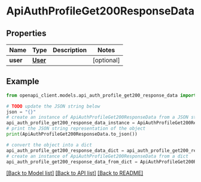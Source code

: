 # ApiAuthProfileGet200ResponseData


## Properties

Name | Type | Description | Notes
------------ | ------------- | ------------- | -------------
**user** | [**User**](User.md) |  | [optional] 

## Example

```python
from openapi_client.models.api_auth_profile_get200_response_data import ApiAuthProfileGet200ResponseData

# TODO update the JSON string below
json = "{}"
# create an instance of ApiAuthProfileGet200ResponseData from a JSON string
api_auth_profile_get200_response_data_instance = ApiAuthProfileGet200ResponseData.from_json(json)
# print the JSON string representation of the object
print(ApiAuthProfileGet200ResponseData.to_json())

# convert the object into a dict
api_auth_profile_get200_response_data_dict = api_auth_profile_get200_response_data_instance.to_dict()
# create an instance of ApiAuthProfileGet200ResponseData from a dict
api_auth_profile_get200_response_data_from_dict = ApiAuthProfileGet200ResponseData.from_dict(api_auth_profile_get200_response_data_dict)
```
[[Back to Model list]](../README.md#documentation-for-models) [[Back to API list]](../README.md#documentation-for-api-endpoints) [[Back to README]](../README.md)


